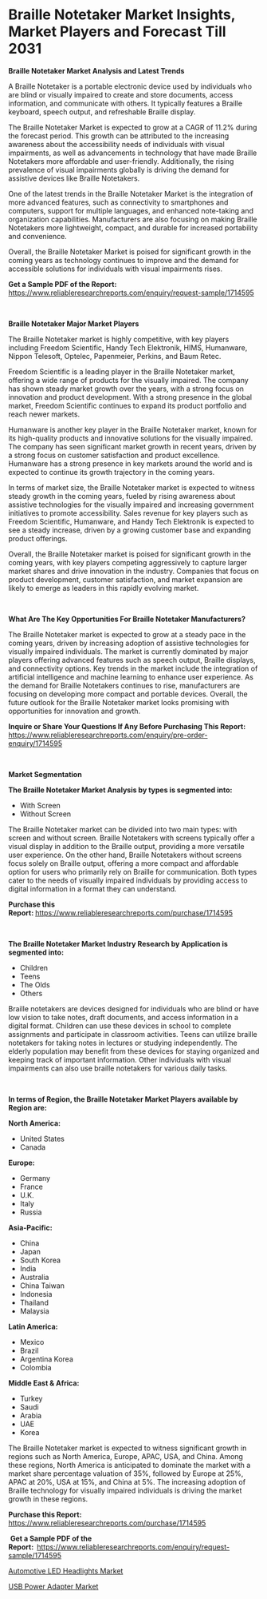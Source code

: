 <p><h1>Braille Notetaker Market Insights, Market Players and Forecast Till 2031</h1></p><p><strong>Braille Notetaker Market Analysis and Latest Trends</strong></p>
<p><p>A Braille Notetaker is a portable electronic device used by individuals who are blind or visually impaired to create and store documents, access information, and communicate with others. It typically features a Braille keyboard, speech output, and refreshable Braille display.</p><p>The Braille Notetaker Market is expected to grow at a CAGR of 11.2% during the forecast period. This growth can be attributed to the increasing awareness about the accessibility needs of individuals with visual impairments, as well as advancements in technology that have made Braille Notetakers more affordable and user-friendly. Additionally, the rising prevalence of visual impairments globally is driving the demand for assistive devices like Braille Notetakers.</p><p>One of the latest trends in the Braille Notetaker Market is the integration of more advanced features, such as connectivity to smartphones and computers, support for multiple languages, and enhanced note-taking and organization capabilities. Manufacturers are also focusing on making Braille Notetakers more lightweight, compact, and durable for increased portability and convenience.</p><p>Overall, the Braille Notetaker Market is poised for significant growth in the coming years as technology continues to improve and the demand for accessible solutions for individuals with visual impairments rises.</p></p>
<p><strong>Get a Sample PDF of the Report:&nbsp;</strong> <a href="https://www.reliableresearchreports.com/enquiry/request-sample/1714595">https://www.reliableresearchreports.com/enquiry/request-sample/1714595</a></p>
<p>&nbsp;</p>
<p><strong>Braille Notetaker Major Market Players</strong></p>
<p><p>The Braille Notetaker market is highly competitive, with key players including Freedom Scientific, Handy Tech Elektronik, HIMS, Humanware, Nippon Telesoft, Optelec, Papenmeier, Perkins, and Baum Retec. </p><p>Freedom Scientific is a leading player in the Braille Notetaker market, offering a wide range of products for the visually impaired. The company has shown steady market growth over the years, with a strong focus on innovation and product development. With a strong presence in the global market, Freedom Scientific continues to expand its product portfolio and reach newer markets.</p><p>Humanware is another key player in the Braille Notetaker market, known for its high-quality products and innovative solutions for the visually impaired. The company has seen significant market growth in recent years, driven by a strong focus on customer satisfaction and product excellence. Humanware has a strong presence in key markets around the world and is expected to continue its growth trajectory in the coming years.</p><p>In terms of market size, the Braille Notetaker market is expected to witness steady growth in the coming years, fueled by rising awareness about assistive technologies for the visually impaired and increasing government initiatives to promote accessibility. Sales revenue for key players such as Freedom Scientific, Humanware, and Handy Tech Elektronik is expected to see a steady increase, driven by a growing customer base and expanding product offerings.</p><p>Overall, the Braille Notetaker market is poised for significant growth in the coming years, with key players competing aggressively to capture larger market shares and drive innovation in the industry. Companies that focus on product development, customer satisfaction, and market expansion are likely to emerge as leaders in this rapidly evolving market.</p></p>
<p>&nbsp;</p>
<p><strong>What Are The Key Opportunities For Braille Notetaker Manufacturers?</strong></p>
<p><p>The Braille Notetaker market is expected to grow at a steady pace in the coming years, driven by increasing adoption of assistive technologies for visually impaired individuals. The market is currently dominated by major players offering advanced features such as speech output, Braille displays, and connectivity options. Key trends in the market include the integration of artificial intelligence and machine learning to enhance user experience. As the demand for Braille Notetakers continues to rise, manufacturers are focusing on developing more compact and portable devices. Overall, the future outlook for the Braille Notetaker market looks promising with opportunities for innovation and growth.</p></p>
<p><strong>Inquire or Share Your Questions If Any Before Purchasing This Report:</strong> <a href="https://www.reliableresearchreports.com/enquiry/pre-order-enquiry/1714595">https://www.reliableresearchreports.com/enquiry/pre-order-enquiry/1714595</a></p>
<p>&nbsp;</p>
<p><strong>Market Segmentation</strong></p>
<p><strong>The Braille Notetaker Market Analysis by types is segmented into:</strong></p>
<p><ul><li>With Screen</li><li>Without Screen</li></ul></p>
<p><p>The Braille Notetaker market can be divided into two main types: with screen and without screen. Braille Notetakers with screens typically offer a visual display in addition to the Braille output, providing a more versatile user experience. On the other hand, Braille Notetakers without screens focus solely on Braille output, offering a more compact and affordable option for users who primarily rely on Braille for communication. Both types cater to the needs of visually impaired individuals by providing access to digital information in a format they can understand.</p></p>
<p><strong>Purchase this Report:&nbsp;</strong><a href="https://www.reliableresearchreports.com/purchase/1714595">https://www.reliableresearchreports.com/purchase/1714595</a></p>
<p>&nbsp;</p>
<p><strong>The Braille Notetaker Market Industry Research by Application is segmented into:</strong></p>
<p><ul><li>Children</li><li>Teens</li><li>The Olds</li><li>Others</li></ul></p>
<p><p>Braille notetakers are devices designed for individuals who are blind or have low vision to take notes, draft documents, and access information in a digital format. Children can use these devices in school to complete assignments and participate in classroom activities. Teens can utilize braille notetakers for taking notes in lectures or studying independently. The elderly population may benefit from these devices for staying organized and keeping track of important information. Other individuals with visual impairments can also use braille notetakers for various daily tasks.</p></p>
<p>&nbsp;</p>
<p><strong>In terms of Region, the Braille Notetaker Market Players available by Region are:</strong></p>
<p>
    <p> <strong> North America: </strong>
        <ul>
            <li>United States</li>
            <li>Canada</li>
        </ul>
        </p> 
    <p> <strong> Europe: </strong>
        <ul>
            <li>Germany</li>
            <li>France</li>
            <li>U.K.</li>
            <li>Italy</li>
            <li>Russia</li>
        </ul>
        </p> 
    <p> <strong> Asia-Pacific: </strong>
        <ul>
            <li>China</li>
            <li>Japan</li>
            <li>South Korea</li>
            <li>India</li>
            <li>Australia</li>
            <li>China Taiwan</li>
            <li>Indonesia</li>
            <li>Thailand</li>
            <li>Malaysia</li>
        </ul>
        </p> 
    <p> <strong> Latin America: </strong>
        <ul>
            <li>Mexico</li>
            <li>Brazil</li>
            <li>Argentina Korea</li>
            <li>Colombia</li>
        </ul>
        </p> 
    <p> <strong> Middle East & Africa: </strong>
        <ul>
            <li>Turkey</li>
            <li>Saudi</li>
            <li>Arabia</li>
            <li>UAE</li>
            <li>Korea</li>
        </ul>
    </p>
    </p>
<p><p>The Braille Notetaker market is expected to witness significant growth in regions such as North America, Europe, APAC, USA, and China. Among these regions, North America is anticipated to dominate the market with a market share percentage valuation of 35%, followed by Europe at 25%, APAC at 20%, USA at 15%, and China at 5%. The increasing adoption of Braille technology for visually impaired individuals is driving the market growth in these regions.</p></p>
<p><strong>Purchase this Report: </strong><a href="https://www.reliableresearchreports.com/purchase/1714595">https://www.reliableresearchreports.com/purchase/1714595</a></p>
<p>&nbsp;<strong>Get a Sample PDF of the Report:&nbsp;&nbsp;</strong><a href="https://www.reliableresearchreports.com/enquiry/request-sample/1714595">https://www.reliableresearchreports.com/enquiry/request-sample/1714595</a></p>
<p><strong></strong></p>
<p><p><a href="https://cute-banjo-8ca.notion.site/Automotive-LED-Headlights-Market-Research-Report-Provides-thorough-Industry-Overview-which-offers-a-b48ea86906cb404b9d921d6ad9fc5b1c">Automotive LED Headlights Market</a></p><p><a href="https://github.com/lataunyatinikmelvin59ilbd0dv/Market-Research-Report-List-1/blob/main/usb-power-adapter-market.md">USB Power Adapter Market</a></p></p>